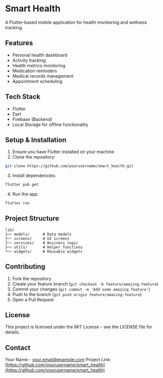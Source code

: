 # Smart Health

A Flutter-based mobile application for health monitoring and wellness tracking.

## Features

- Personal health dashboard
- Activity tracking
- Health metrics monitoring
- Medication reminders
- Medical records management
- Appointment scheduling

## Tech Stack

- Flutter
- Dart
- Firebase (Backend)
- Local Storage for offline functionality

## Setup & Installation

1. Ensure you have Flutter installed on your machine
2. Clone the repository:
```bash
git clone https://github.com/yourusername/smart_health.git
```
3. Install dependencies:
```bash
flutter pub get
```
4. Run the app:
```bash
flutter run
```

## Project Structure

```
lib/
├── models/      # Data models
├── screens/     # UI screens
├── services/    # Business logic
├── utils/       # Helper functions
└── widgets/     # Reusable widgets
```

## Contributing

1. Fork the repository
2. Create your feature branch (`git checkout -b feature/amazing-feature`)
3. Commit your changes (`git commit -m 'Add some amazing feature'`)
4. Push to the branch (`git push origin feature/amazing-feature`)
5. Open a Pull Request

## License

This project is licensed under the MIT License - see the LICENSE file for details.

## Contact

Your Name - [your.email@example.com](mailto:your.email@example.com)
Project Link: [https://github.com/yourusername/smart_health](https://github.com/yourusername/smart_health)

